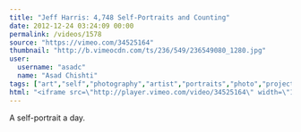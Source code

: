 ```yaml
---
title: "Jeff Harris: 4,748 Self-Portraits and Counting"
date: 2012-12-24 03:24:09 00:00
permalink: /videos/1578
source: "https://vimeo.com/34525164"
thumbnail: "http://b.vimeocdn.com/ts/236/549/236549080_1280.jpg"
user:
  username: "asadc"
  name: "Asad Chishti"
tags: ["art","self","photography","artist","portraits","photo","project"]
html: "<iframe src=\"http://player.vimeo.com/video/34525164\" width=\"1280\" height=\"720\" frameborder=\"0\" webkitAllowFullScreen mozallowfullscreen allowFullScreen></iframe>"
---
```


A self-portrait a day.